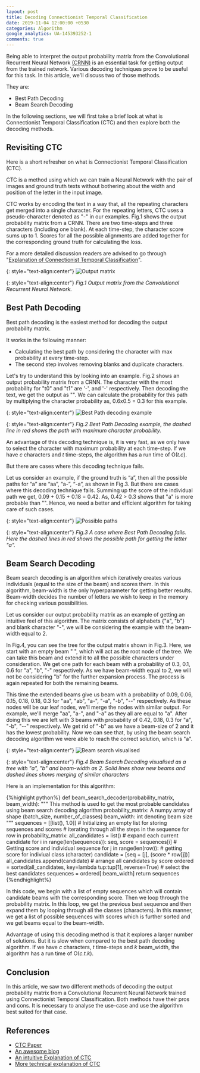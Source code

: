 ```yaml
---
layout: post
title: Decoding Connectionist Temporal Classification
date: 2019-11-04 12:00:00 +0530
categories: Algorithm
google_analytics: UA-145393252-1
comments: true
---
```


Being able to interpret the output probability matrix from the Convolutional Recurrent Neural Network [(CRNN)](https://sid2697.github.io/Blog_Sid/algorithm/2019/10/19/CTC-Loss.html) is an essential task for getting output from the trained network. Various decoding techniques prove to be useful for this task. In this article, we'll discuss two of those methods.

They are:
- Best Path Decoding
- Beam Search Decoding


In the following sections, we will first take a brief look at what is Connectionist Temporal Classification (CTC) and then explore both the decoding methods.

## Revisiting CTC

Here is a short refresher on what is Connectionist Temporal Classification (CTC).

CTC is a method using which we can train a Neural Network with the pair of images and ground truth texts without bothering about the width and position of the letter in the input image.

CTC works by encoding the text in a way that, all the repeating characters get merged into a single character. For the repeating letters, CTC uses a pseudo-character denoted as "-" in our examples. Fig.1 shows the output probability matrix from a CRNN. There are two time-steps and three characters (including one blank). At each time-step, the character score sums up to 1. Scores for all the possible alignments are added together for the corresponding ground truth for calculating the loss.
 
For a more detailed discussion readers are advised to go through "[Explanation of Connectionist Temporal Classification](https://sid2697.github.io/Blog_Sid/algorithm/2019/10/19/CTC-Loss.html)".

{: style="text-align:center"}
![Output matrix](https://github.com/Sid2697/Blog_Sid/blob/gh-pages/assets/images/Blog_2_fig_1.png)

{: style="text-align:center"}
*Fig.1 Output matrix from the Convolutional Recurrent Neural Network.*

## Best Path Decoding

Best path decoding is the easiest method for decoding the output probability matrix.

It works in the following manner:
- Calculating the best path by considering the character with max probability at every time-step.
- The second step involves removing blanks and duplicate characters.

Let's try to understand this by looking into an example. Fig.2 shows an output probability matrix from a CRNN. The character with the most probability for "t0" and "t1" are '-',  and '-' respectively. Then decoding the text, we get the output as "". We can calculate the probability for this path by multiplying the character probability as, 0.6x0.5 = 0.3 for this example.

{: style="text-align:center"}
![Best Path decoding example](https://github.com/Sid2697/Blog_Sid/blob/gh-pages/assets/images/Blog_2_fig_2.png)

{: style="text-align:center"}
*Fig.2 Best Path Decoding example, the dashed line in red shows the path with maximum character probability.*

An advantage of this decoding technique is, it is very fast, as we only have to select the character with maximum probability at each time-step. If we have *c* characters and *t* time-steps, the algorithm has a run time of O(*t.c*).

But there are cases where this decoding technique fails.

Let us consider an example, if the ground truth is “a”, then all the possible paths for “a” are “aa”, “a-”, “-a“, as shown in Fig.3. But there are cases where this decoding technique fails. Summing up the score of the individual path we get, 0.09 + 0.15 + 0.18 = 0.42. As, 0.42 > 0.3 shows that "a" is more probable than "". Hence, we need a better and efficient algorithm for taking care of such cases.

{: style="text-align:center"}
![Possible paths](https://github.com/Sid2697/Blog_Sid/blob/gh-pages/assets/images/Blog_2_fig_1.png)

{: style="text-align:center"}
*Fig.3 A case where Best Path Decoding fails. Here the dashed lines in red shows the possible path for getting the letter "a".*

## Beam Search Decoding

Beam search decoding is an algorithm which iteratively creates various individuals (equal to the size of the beam) and scores them. In this algorithm, beam-width is the only hyperparameter for getting better results. Beam-width decides the number of letters we wish to keep in the memory for checking various possibilities. 

Let us consider our output probability matrix as an example of getting an intuitive feel of this algorithm. The matrix consists of alphabets {"a", "b"} and blank character "-", we will be considering the example with the beam-width equal to 2.  

In Fig.4, you can see the tree for the output matrix shown in Fig.3. Here, we start with an empty beam " ", which will act as the root node of the tree. We can take this beam and extend it to all the possible characters under consideration. We get one path for each beam with a probability of 0.3, 0.1, 0.6 for "a", "b", "-" respectively. As we have beam-width equal to 2, we will not be considering "b" for the further expansion process. The process is again repeated for both the remaining beams.

This time the extended beams give us beam with a probability of 0.09, 0.06, 0.15, 0.18, 0.18, 0.3 for "aa", "ab", "a-", "-a", "-b", "--" respectively. As these nodes will be our leaf nodes, we'll merge the nodes with similar output. For example, we'll merge "aa", "a-", and "-a" as they all are equal to "a". After doing this we are left with 3 beams with probability of 0.42, 0.18, 0.3 for "a", "-b", "--" respectively. We get rid of "-b" as we have a beam-size of 2 and it has the lowest probability. Now we can see that, by using the beam search decoding algorithm we were able to reach the correct solution, which is "a". 

{: style="text-align:center"}
![Beam search visualised](https://github.com/Sid2697/Blog_Sid/blob/gh-pages/assets/images/Blog_2_fig_4.png)

{: style="text-align:center"}
*Fig.4 Beam Search Decoding visualised as a tree with "a", "b" and beam-width as 2. Solid lines show new beams and dashed lines shows merging of similar characters*

Here is an implementation for this algorithm:

{%highlight python%}
def beam_search_decoder(probability_matrix, beam_width):
    """
    This method is used to get the most probable candidates using beam search decoding algorithm
    probability_matrix: A numpy array of shape (batch_size, number_of_classes)
    beam_width: int denoting beam size
    """
    sequences = [[list(), 1.0]]     # Initializing an empty list for storing sequences and scores
    # iterating through all the steps in the sequence
    for row in probability_matrix:
        all_candidates = list()
        # expand each current candidate
        for i in range(len(sequences)):
            seq, score = sequences[i]   # Getting score and individual sequence
            for j in range(len(row)):
                # getting score for indiviual class (character)
                candidate = [seq + [j], (score * row[j])]
                all_candidates.append(candidate)
        # arrange all candidates by score
        ordered = sorted(all_candidates, key=lambda tup:tup[1], reverse=True)
        # select the best candidates
        sequences = ordered[:beam_width]
    return sequences
{%endhighlight%}

In this code, we begin with a list of empty sequences which will contain candidate beams with the corresponding score. Then we loop through the probability matrix. In this loop, we get the previous best sequence and then expand them by looping through all the classes (characters). In this manner, we get a list of possible sequences with scores which is further sorted and we get beams equal to the beam-width.

Advantage of using this decoding method is that it explores a larger number of solutions. But it is slow when compared to the best path decoding algorithm. If we have *c* characters, *t* time-steps and *k* beam_width, the algorithm has a run time of O(*c.t.k*).

## Conclusion

In this article, we saw two different methods of decoding the output probability matrix from a Convolutional Recurrent Neural Network trained using Connectionist Temporal Classification. Both methods have their pros and cons. It is necessary to analyse the use-case and use the algorithm best suited for that case.

## References

- [CTC Paper](https://www.cs.toronto.edu/~graves/icml_2006.pdf)
- [An awesome blog](https://towardsdatascience.com/beam-search-decoding-in-ctc-trained-neural-networks-5a889a3d85a7)
- [An intuitive Explanation of CTC](https://sid2697.github.io/Blog_Sid/algorithm/2019/10/19/CTC-Loss.html)
- [More technical explanation of CTC](https://distill.pub/2017/ctc/)